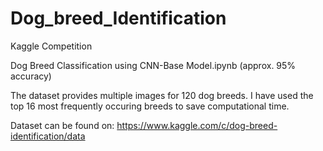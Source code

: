 # Dog_breed_Identification

Kaggle Competition

Dog Breed Classification using CNN-Base Model.ipynb (approx. 95% accuracy)

The dataset provides multiple images for 120 dog breeds. I have used the top 16 most frequently occuring breeds to save computational time. 

Dataset can be found on: https://www.kaggle.com/c/dog-breed-identification/data


